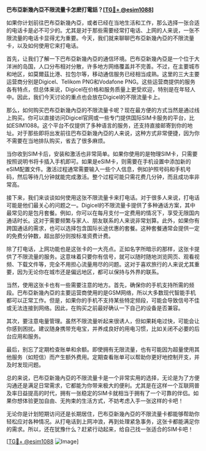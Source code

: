 **巴布亞新幾內亞不限流量卡怎麽打電話？[[TG💪+ @esim1088](https://t.me/s/esim1088)]**

如果你计划前往巴布亞新幾內亞，或者已经在当地生活和工作，那么选择一张合适的电话卡是必不可少的。尤其是对于那些需要经常打电话、上网的人来说，一张不限流量的电话卡显得尤为重要。今天，我们就来聊聊巴布亞新幾內亞的不限流量卡，以及如何使用它来打电话。

首先，让我们了解一下巴布亞新幾內亞的通信环境。巴布亞新幾內亞是一个位于大洋洲的岛国，人口分布相对分散，许多地方网络覆盖并不完善。不过，在主要城市和地区，如莫爾茲比港、拉包尔等，移动通信服务已经相当成熟。这里的三大主要运营商分别是Digicel、Telikom PNG和Vodafone PNG。这些运营商提供的服务各有特点，但总体来说，Digicel在价格和服务质量上更受欢迎，特别是在年轻人中。因此，我们今天讨论的重点也会放在Digicel的不限流量卡上。

那么，如何购买巴布亞新幾內亞的不限流量卡呢？现在最方便的方式当然是通过线上购买。你可以直接访问Digicel官网或一些专门提供国际SIM卡服务的平台，比如ESIM1088。这个平台不仅提供了多种语言的服务，还支持直接邮寄到你的地址。对于那些即将出发前往巴布亞新幾內亞的人来说，这种方式非常便捷，因为你不需要在当地排队购买，省去了很多麻烦。

当你收到SIM卡后，安装和激活也非常简单。如果你使用的是物理SIM卡，只需要按照说明书将卡插入手机即可。如果是eSIM卡，则需要在手机设置中添加新的eSIM配置文件。激活过程通常需要输入一些个人信息，例如护照号码和手机号码，然后等待几分钟就能完成激活。整个过程可能只需花费几分钟，而且成功率非常高。

接下来，我们来谈谈如何使用这张不限流量卡来打电话。对于很多人来说，打电话可能是他们最关心的问题之一。Digicel的不限流量卡提供了多种通话方案，其中最常见的是包月套餐。例如，你可以在每月支付一定费用的情况下，享受无限国内通话时长。这对于需要频繁与家人、朋友联系的人来说非常划算。此外，如果你有跨国通话的需求，也可以选择包含国际长途优惠的套餐。这种套餐通常会提供一定的免费分钟数，超出部分则按标准资费计费。

除了打电话，上网功能也是这张卡的一大亮点。正如名字所暗示的那样，这张卡提供了不限流量的服务。这意味着只要你有信号，就可以随时随地浏览网页、观看视频、下载文件等，完全不用担心流量用尽的问题。这对于喜欢旅行的人来说尤其重要，因为无论你在城市还是偏远地区，都可以保持与外界的联系。

当然，使用这张卡也有一些需要注意的地方。首先，确保你的手机支持所需的频段。巴布亞新幾內亞的主要运营商使用的是GSM网络，所以大多数现代智能手机都可以正常工作。但是，如果你的手机不支持某些特定频段，可能会导致信号不佳或无法连接到网络。因此，在购买之前最好确认一下自己的设备是否兼容。

其次，要注意电量管理。虽然不限流量听起来很诱人，但如果耗电过快，可能会让你感到困扰。建议随身携带充电宝，并养成良好的用电习惯，比如关闭不必要的后台应用和服务。

最后，别忘了定期检查账单和余额。即使拥有无限流量，也有可能因为超量使用其他服务（如短信）而产生额外费用。定期查看账单可以帮助你更好地控制开支，并及时发现问题。

总的来说，巴布亞新幾內亞的不限流量卡是一个非常实用的选择，无论是为了方便沟通还是满足日常需求，它都能为你带来极大的便利。尤其是在这样一个互联网普及率日益提高的时代，拥有一张稳定的SIM卡就相当于拥有了一个可靠的伴侣。如果你想体验更加自由、无拘束的生活方式，不妨考虑入手一张这样的卡吧！

无论你是计划短期访问还是长期居住，巴布亞新幾內亞的不限流量卡都能够帮助你轻松应对各种情况。从打电话到上网冲浪，再到处理紧急事务，这张卡都能满足你的需求。所以，还在犹豫什么？赶紧行动起来，给自己找一张适合的SIM卡吧！

[[TG💪+ @esim1088](https://t.me/s/esim1088) ![Image](https://i.postimg.cc/4NQfJmqS/Snipaste-2025-05-13-00-14-12.png)]
